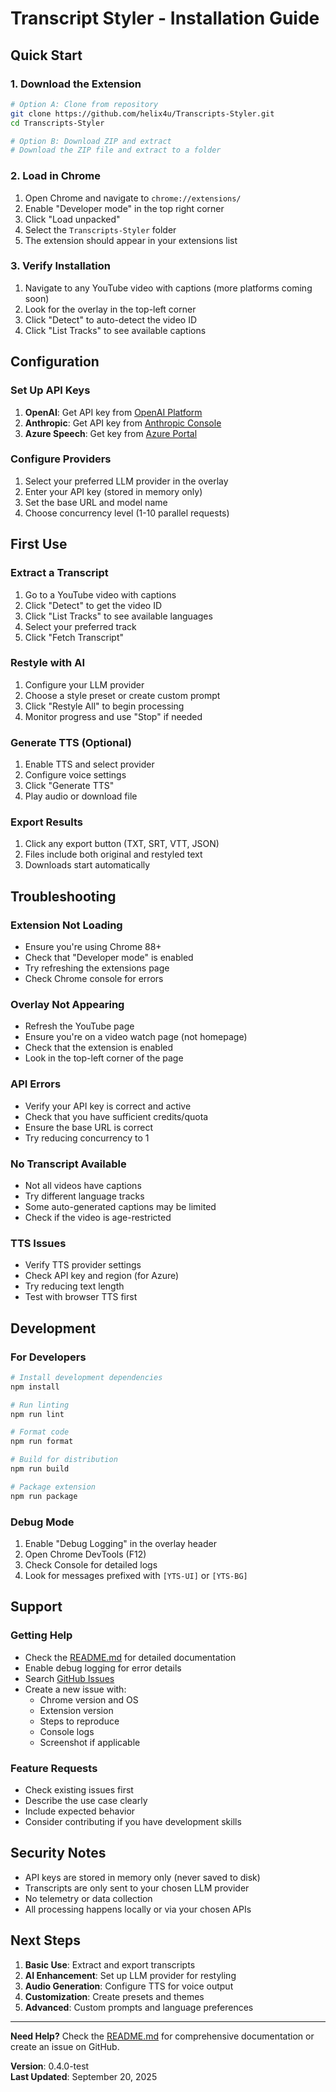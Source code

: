 # Transcript Styler - Installation Guide

## Quick Start

### 1. Download the Extension
```bash
# Option A: Clone from repository
git clone https://github.com/helix4u/Transcripts-Styler.git
cd Transcripts-Styler

# Option B: Download ZIP and extract
# Download the ZIP file and extract to a folder
```

### 2. Load in Chrome
1. Open Chrome and navigate to `chrome://extensions/`
2. Enable "Developer mode" in the top right corner
3. Click "Load unpacked" 
4. Select the `Transcripts-Styler` folder
5. The extension should appear in your extensions list

### 3. Verify Installation
1. Navigate to any YouTube video with captions (more platforms coming soon)
2. Look for the overlay in the top-left corner
3. Click "Detect" to auto-detect the video ID
4. Click "List Tracks" to see available captions

## Configuration

### Set Up API Keys
1. **OpenAI**: Get API key from [OpenAI Platform](https://platform.openai.com/api-keys)
2. **Anthropic**: Get API key from [Anthropic Console](https://console.anthropic.com/)
3. **Azure Speech**: Get key from [Azure Portal](https://portal.azure.com/)

### Configure Providers
1. Select your preferred LLM provider in the overlay
2. Enter your API key (stored in memory only)
3. Set the base URL and model name
4. Choose concurrency level (1-10 parallel requests)

## First Use

### Extract a Transcript
1. Go to a YouTube video with captions
2. Click "Detect" to get the video ID
3. Click "List Tracks" to see available languages
4. Select your preferred track
5. Click "Fetch Transcript"

### Restyle with AI
1. Configure your LLM provider
2. Choose a style preset or create custom prompt
3. Click "Restyle All" to begin processing
4. Monitor progress and use "Stop" if needed

### Generate TTS (Optional)
1. Enable TTS and select provider
2. Configure voice settings
3. Click "Generate TTS"
4. Play audio or download file

### Export Results
1. Click any export button (TXT, SRT, VTT, JSON)
2. Files include both original and restyled text
3. Downloads start automatically

## Troubleshooting

### Extension Not Loading
- Ensure you're using Chrome 88+ 
- Check that "Developer mode" is enabled
- Try refreshing the extensions page
- Check Chrome console for errors

### Overlay Not Appearing
- Refresh the YouTube page
- Ensure you're on a video watch page (not homepage)
- Check that the extension is enabled
- Look in the top-left corner of the page

### API Errors
- Verify your API key is correct and active
- Check that you have sufficient credits/quota
- Ensure the base URL is correct
- Try reducing concurrency to 1

### No Transcript Available
- Not all videos have captions
- Try different language tracks
- Some auto-generated captions may be limited
- Check if the video is age-restricted

### TTS Issues
- Verify TTS provider settings
- Check API key and region (for Azure)
- Try reducing text length
- Test with browser TTS first

## Development

### For Developers
```bash
# Install development dependencies
npm install

# Run linting
npm run lint

# Format code
npm run format

# Build for distribution
npm run build

# Package extension
npm run package
```

### Debug Mode
1. Enable "Debug Logging" in the overlay header
2. Open Chrome DevTools (F12)
3. Check Console for detailed logs
4. Look for messages prefixed with `[YTS-UI]` or `[YTS-BG]`

## Support

### Getting Help
- Check the [README.md](README.md) for detailed documentation
- Enable debug logging for error details
- Search [GitHub Issues](https://github.com/yourusername/youtube-transcript-styler/issues)
- Create a new issue with:
  - Chrome version and OS
  - Extension version
  - Steps to reproduce
  - Console logs
  - Screenshot if applicable

### Feature Requests
- Check existing issues first
- Describe the use case clearly
- Include expected behavior
- Consider contributing if you have development skills

## Security Notes

- API keys are stored in memory only (never saved to disk)
- Transcripts are only sent to your chosen LLM provider
- No telemetry or data collection
- All processing happens locally or via your chosen APIs

## Next Steps

1. **Basic Use**: Extract and export transcripts
2. **AI Enhancement**: Set up LLM provider for restyling  
3. **Audio Generation**: Configure TTS for voice output
4. **Customization**: Create presets and themes
5. **Advanced**: Custom prompts and language preferences

---

**Need Help?** Check the [README.md](README.md) for comprehensive documentation or create an issue on GitHub.

**Version**: 0.4.0-test  
**Last Updated**: September 20, 2025
